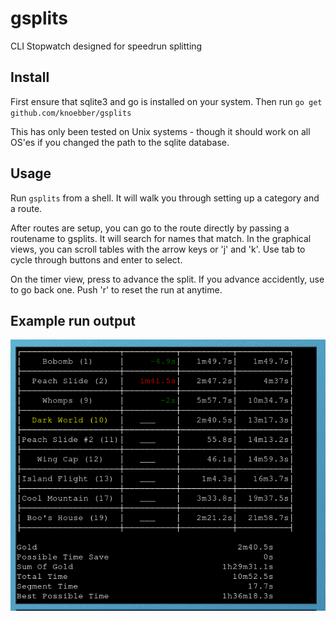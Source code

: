 # gsplits
CLI Stopwatch designed for speedrun splitting

## Install
First ensure that sqlite3 and go is installed on your system.
Then run `go get github.com/knoebber/gsplits`

This has only been tested on Unix systems - though it should work on all OS'es if you changed the path to the sqlite database.

## Usage
Run `gsplits` from a shell. It will walk you through setting up a category and a route.

After routes are setup, you can go to the route directly by passing a routename to gsplits. It will search for names that match.
In the graphical views, you can scroll tables with the arrow keys or 'j' and 'k'. Use tab to cycle through buttons and enter to select.

On the timer view, press <space> to advance the split. If you advance accidently, use <ctrl-space> to go back one.
Push 'r' to reset the run at anytime.

## Example run output

![example_run](https://github.com/knoebber/gsplits/blob/master/example_run.png)
